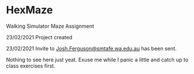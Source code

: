 # HexMaze
Walking Simulator Maze Assignment

23/02/2021
Project created

23/02/2021
Invite to Josh.Ferguson@smtafe.wa.edu.au  has been sent.

Nothing to see here just yeat. Exuse me while I panic a little and catch up to class exercises first.
